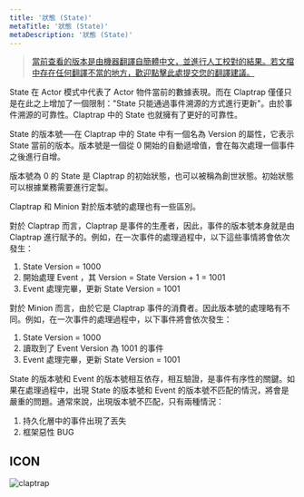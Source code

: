 ```yaml
---
title: '狀態 (State)'
metaTitle: '狀態 (State)'
metaDescription: '狀態 (State)'
---
```


> [當前查看的版本是由機器翻譯自簡體中文，並進行人工校對的結果。若文檔中存在任何翻譯不當的地方，歡迎點擊此處提交您的翻譯建議。](https://crwd.in/newbeclaptrap)

State 在 Actor 模式中代表了 Actor 物件當前的數據表現。而在 Claptrap 僅僅只是在此之上增加了一個限制："State 只能通過事件溯源的方式進行更新"。由於事件溯源的可靠性。Claptrap 中的 State 也就擁有了更好的可靠性。

State 的版本號──在 Claptrap 中的 State 中有一個名為 Version 的屬性，它表示 State 當前的版本。版本號是一個從 0 開始的自動遞增值，會在每次處理一個事件之後進行自增。

版本號為 0 的 State 是 Claptrap 的初始狀態，也可以被稱為創世狀態。初始狀態可以根據業務需要進行定製。

Claptrap 和 Minion 對於版本號的處理也有一些區別。

對於 Claptrap 而言，Claptrap 是事件的生產者，因此，事件的版本號本身就是由 Claptrap 進行賦予的。例如，在一次事件的處理過程中，以下這些事情將會依次發生：

1. State Version = 1000
2. 開始處理 Event ，其 Version = State Version + 1 = 1001
3. Event 處理完畢，更新 State Version = 1001

對於 Minion 而言，由於它是 Claptrap 事件的消費者。因此版本號的處理略有不同。例如，在一次事件的處理過程中，以下事件將會依次發生：

1. State Version = 1000
2. 讀取到了 Event Version 為 1001 的事件
3. Event 處理完畢，更新 State Version = 1001

State 的版本號和 Event 的版本號相互依存，相互驗證，是事件有序性的關鍵。如果在處理過程中，出現 State 的版本號和 Event 的版本號不匹配的情況，將會是嚴重的問題。通常來說，出現版本號不匹配，只有兩種情況：

1. 持久化層中的事件出現了丟失
2. 框架惡性 BUG

## ICON

![claptrap](/images/claptrap_icons/state.svg)
